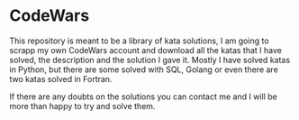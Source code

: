 # CodeWars
This repository is meant to be a library of kata solutions, I am going to scrapp my own CodeWars account and download all the katas that I have solved, the description and the solution I gave it. Mostly I have solved katas in Python, but there are some solved with SQL, Golang or even there are two katas solved in Fortran. 

If there are any doubts on the solutions you can contact me and I will be more than happy to try and solve them. 
